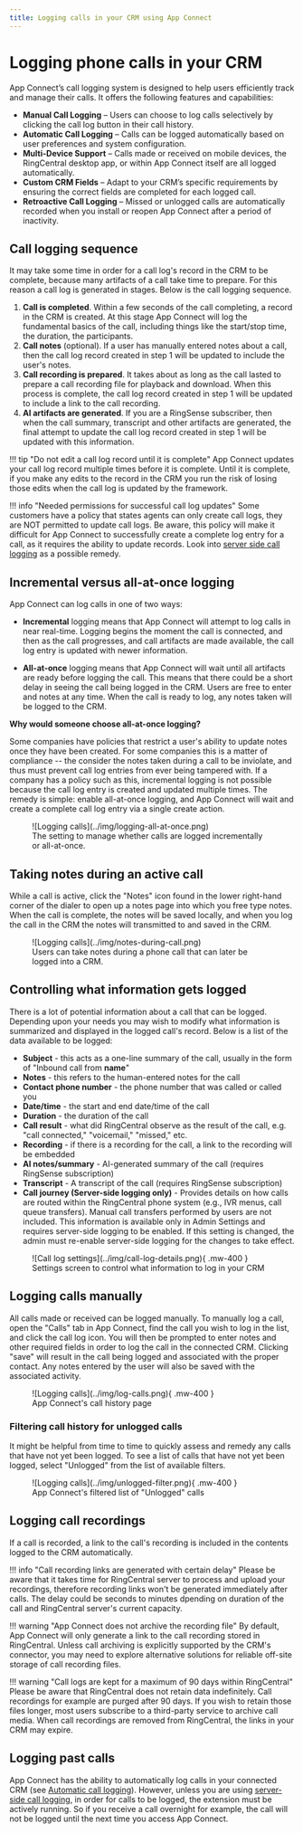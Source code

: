 ```yaml
---
title: Logging calls in your CRM using App Connect
---
```

# Logging phone calls in your CRM

App Connect’s call logging system is designed to help users efficiently track and manage their calls. It offers the following features and capabilities:

* **Manual Call Logging** – Users can choose to log calls selectively by clicking the call log button in their call history.
* **Automatic Call Logging** – Calls can be logged automatically based on user preferences and system configuration.
* **Multi-Device Support** – Calls made or received on mobile devices, the RingCentral desktop app, or within App Connect itself are all logged automatically.
* **Custom CRM Fields** – Adapt to your CRM’s specific requirements by ensuring the correct fields are completed for each logged call.
* **Retroactive Call Logging** – Missed or unlogged calls are automatically recorded when you install or reopen App Connect after a period of inactivity.

## Call logging sequence

It may take some time in order for a call log's record in the CRM to be complete, because many artifacts of a call take time to prepare. For this reason a call log is generated in stages. Below is the call logging sequence.

1. **Call is completed**. Within a few seconds of the call completing, a record in the CRM is created. At this stage App Connect will log the fundamental basics of the call, including things like the start/stop time, the duration, the participants. 
2. **Call notes** (optional). If a user has manually entered notes about a call, then the call log record created in step 1 will be updated to include the user's notes. 
3. **Call recording is prepared**. It takes about as long as the call lasted to prepare a call recording file for playback and download. When this process is complete, the call log record created in step 1 will be updated to include a link to the call recording.
4. **AI artifacts are generated**. If you are a RingSense subscriber, then when the call summary, transcript and other artifacts are generated, the final attempt to update the call log record created in step 1 will be updated with this information. 

!!! tip "Do not edit a call log record until it is complete"
    App Connect updates your call log record multiple times before it is complete. Until it is complete, if you make any edits to the record in the CRM you run the risk of losing those edits when the call log is updated by the framework. 
	
!!! info "Needed permissions for successful call log updates"
    Some customers have a policy that states agents can only create call logs, they are NOT permitted to update call logs. Be aware, this policy will make it difficult for App Connect to successfully create a complete log entry for a call, as it requires the ability to update records. Look into [server side call logging](server-side-logging.md) as a possible remedy. 

## Incremental versus all-at-once logging

App Connect can log calls in one of two ways:

* **Incremental** logging means that App Connect will attempt to log calls in near real-time. Logging begins the moment the call is connected, and then as the call progresses, and call artifacts are made available, the call log entry is updated with newer information. 

* **All-at-once** logging means that App Connect will wait until all artifacts are ready before logging the call. This means that there could be a short delay in seeing the call being logged in the CRM. Users are free to enter and notes at any time. When the call is ready to log, any notes taken will be logged to the CRM.

**Why would someone choose all-at-once logging?**

Some companies have policies that restrict a user's ability to update notes once they have been created. For some companies this is a matter of compliance -- the consider the notes taken during a call to be inviolate, and thus must prevent call log entries from ever being tampered with. If a company has a policy such as this, incremental logging is not possible because the call log entry is created and updated multiple times. The remedy is simple: enable all-at-once logging, and App Connect will wait and create a complete call log entry via a single create action. 



<figure markdown>
  ![Logging calls](../img/logging-all-at-once.png)
  <figcaption>The setting to manage whether calls are logged incrementally or all-at-once.</figcaption>
</figure>

## Taking notes during an active call

While a call is active, click the "Notes" icon found in the lower right-hand corner of the dialer to open up a notes page into which you free type notes. When the call is complete, the notes will be saved locally, and when you log the call in the CRM the notes will transmitted to and saved in the CRM.

<figure markdown>
  ![Logging calls](../img/notes-during-call.png)
  <figcaption>Users can take notes during a phone call that can later be logged into a CRM.</figcaption>
</figure>

## Controlling what information gets logged

There is a lot of potential information about a call that can be logged. Depending upon your needs you may wish to modify what information is summarized and displayed in the logged call's record. Below is a list of the data available to be logged:

* **Subject** - this acts as a one-line summary of the call, usually in the form of "Inbound call from **name**"
* **Notes** - this refers to the human-entered notes for the call
* **Contact phone number** - the phone number that was called or called you
* **Date/time** - the start and end date/time of the call
* **Duration** - the duration of the call
* **Call result** - what did RingCentral observe as the result of the call, e.g. "call connected," "voicemail," "missed," etc. 
* **Recording** - if there is a recording for the call, a link to the recording will be embedded 
* **AI notes/summary** - AI-generated summary of the call (requires RingSense subscription)
* **Transcript** - A transcript of the call (requires RingSense subscription)
* **Call journey (Server-side logging only)** - Provides details on how calls are routed within the RingCentral phone system (e.g., IVR menus, call queue transfers). Manual call transfers performed by users are not included. This information is available only in Admin Settings and requires server-side logging to be enabled. If this setting is changed, the admin must re-enable server-side logging for the changes to take effect.

<figure markdown>
  ![Call log settings](../img/call-log-details.png){ .mw-400 }
  <figcaption>Settings screen to control what information to log in your CRM</figcaption>
</figure>

## Logging calls manually

All calls made or received can be logged manually. To manually log a call, open the "Calls" tab in App Connect, find the call you wish to log in the list, and click the call log icon. You will then be prompted to enter notes and other required fields in order to log the call in the connected CRM. Clicking "save" will result in the call being logged and associated with the proper contact. Any notes entered by the user will also be saved with the associated activity.

<figure markdown>
  ![Logging calls](../img/log-calls.png){ .mw-400 }
  <figcaption>App Connect's call history page</figcaption>
</figure>

### Filtering call history for unlogged calls

It might be helpful from time to time to quickly assess and remedy any calls that have not yet been logged. To see a list of calls that have not yet been logged, select "Unlogged" from the list of available filters. 

<figure markdown>
  ![Logging calls](../img/unlogged-filter.png){ .mw-400 }
  <figcaption>App Connect's filtered list of "Unlogged" calls</figcaption>
</figure>

## Logging call recordings

If a call is recorded, a link to the call's recording is included in the contents logged to the CRM automatically. 

!!! info "Call recording links are generated with certain delay"
    Please be aware that it takes time for RingCentral server to process and upload your recordings, therefore recording links won't be generated immediately after calls. The delay could be seconds to minutes dpending on duration of the call and RingCentral server's current capacity.  

!!! warning "App Connect does not archive the recording file"
    By default, App Connect will only generate a link to the call recording stored in RingCentral. Unless call archiving is explicitly supported by the CRM's connector, you may need to explore alternative solutions for reliable off-site storage of call recording files. 

!!! warning "Call logs are kept for a maximum of 90 days within RingCentral"
    Please be aware that RingCentral does not retain data indefinitely. Call recordings for example are purged after 90 days. If you wish to retain those files longer, most users subscribe to a third-party service to archive call media. When call recordings are removed from RingCentral, the links in your CRM may expire. 

## Logging past calls

App Connect has the ability to automatically log calls in your connected CRM (see [Automatic call logging](automatic-logging.md)). However, unless you are using [server-side call logging](server-side-logging.md), in order for calls to be logged, the extension must be actively running. So if you receive a call overnight for example, the call will not be logged until the next time you access App Connect. 


